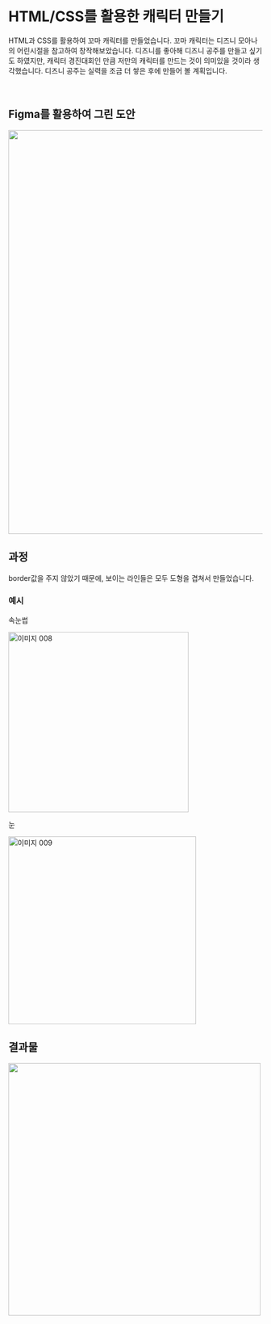 # HTML/CSS를 활용한 캐릭터 만들기

HTML과 CSS를 활용하여 꼬마 캐릭터를 만들었습니다.
꼬마 캐릭터는 디즈니 모아나의 어린시절을 참고하여 창작해보았습니다.
디즈니를 좋아해 디즈니 공주를 만들고 싶기도 하였지만, 캐릭터 경진대회인 만큼 저만의 캐릭터를 만드는 것이 의미있을 것이라 생각했습니다.
디즈니 공주는 실력을 조금 더 쌓은 후에 만들어 볼 계획입니다.

<br>

## Figma를 활용하여 그린 도안
<img src="https://user-images.githubusercontent.com/95061372/163208896-17faabda-5403-4d51-9b0c-6751f3b5c563.png" width="800">


## 과정
border값을 주지 않았기 때문에, 보이는 라인들은 모두 도형을 겹쳐서 만들었습니다. 
<br>
### 예시
속눈썹

<img width="357" alt="이미지 008" src="https://user-images.githubusercontent.com/95061372/163217734-5b9bf65f-8cf6-4ebe-a14b-05c96691129a.png">

눈 

<img width="372" alt="이미지 009" src="https://user-images.githubusercontent.com/95061372/163217741-704c7816-8e86-4dbe-a4d4-fd3a121c9e6b.png">


## 결과물

<img src="https://user-images.githubusercontent.com/95061372/163208945-a194056b-4047-42b2-89b2-1f8a0da8b218.gif" width="500">

